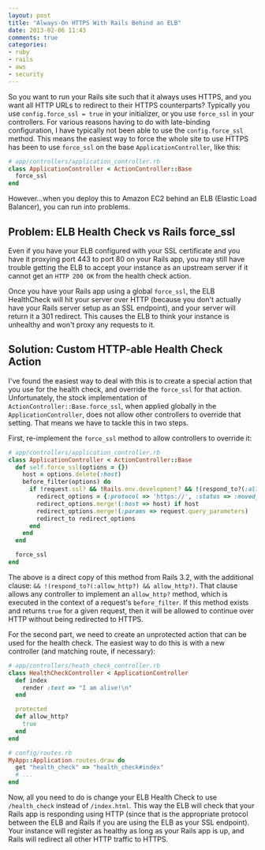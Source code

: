 ```yaml
---
layout: post
title: "Always-On HTTPS With Rails Behind an ELB"
date: 2013-02-06 11:43
comments: true
categories:
- ruby
- rails
- aws
- security
---
```


So you want to run your Rails site such that it always uses HTTPS, and you want all HTTP URLs to redirect to their HTTPS counterparts? Typically you use `config.force_ssl = true` in your initializer, or you use `force_ssl` in your controllers. For various reasons having to do with late-binding configuration, I have typically not been able to use the `config.force_ssl` method. This means the easiest way to force the whole site to use HTTPS has been to use `force_ssl` on the base `ApplicationController`, like this:

``` ruby
# app/controllers/application_controller.rb
class ApplicationController < ActionController::Base
  force_ssl
end
```

However...when you deploy this to Amazon EC2 behind an ELB (Elastic Load Balancer), you can run into problems.

<!-- MORE -->

## Problem: ELB Health Check vs Rails force_ssl

Even if you have your ELB configured with your SSL certificate and you have it proxying port 443 to port 80 on your Rails app, you may still have trouble getting the ELB to accept your instance as an upstream server if it cannot get an `HTTP 200 OK` from the health check action.

Once you have your Rails app using a global `force_ssl`, the ELB HealthCheck will hit your server over HTTP (because you don't actually have your Rails server setup as an SSL endpoint), and your server will return it a 301 redirect. This causes the ELB to think your instance is unhealthy and won't proxy any requests to it.

## Solution: Custom HTTP-able Health Check Action

I've found the easiest way to deal with this is to create a special action that you use for the health check, and override the `force_ssl` for that action. Unfortunately, the stock implementation of `ActionController::Base.force_ssl`, when applied globally in the `ApplicationController`, does not allow other controllers to override that setting. That means we have to tackle this in two steps.

First, re-implement the `force_ssl` method to allow controllers to override it:

``` ruby
# app/controllers/application_controller.rb
class ApplicationController < ActionController::Base
  def self.force_ssl(options = {})
    host = options.delete(:host)
    before_filter(options) do
      if !request.ssl? && !Rails.env.development? && !(respond_to?(:allow_http?) && allow_http?)
        redirect_options = {:protocol => 'https://', :status => :moved_permanently}
        redirect_options.merge!(:host => host) if host
        redirect_options.merge!(:params => request.query_parameters)
        redirect_to redirect_options
      end
    end
  end

  force_ssl
end
```

The above is a direct copy of this method from Rails 3.2, with the additional clause: `&& !(respond_to?(:allow_http?) && allow_http?)`. That clause allows any controller to implement an `allow_http?` method, which is executed in the context of a request's `before_filter`. If this method exists and returns `true` for a given request, then it will be allowed to continue over HTTP without being redirected to HTTPS.

For the second part, we need to create an unprotected action that can be used for the health check. The easiest way to do this is with a new controller (and matching route, if necessary):

``` ruby
# app/controllers/heath_check_controller.rb
class HealthCheckController < ApplicationController
  def index
    render :text => "I am alive!\n"
  end

  protected
  def allow_http?
    true
  end
end
```

``` ruby
# config/routes.rb
MyApp::Application.routes.draw do
  get "health_check" => "health_check#index"
  # ...
end
```

Now, all you need to do is change your ELB Health Check to use `/health_check` instead of `/index.html`. This way the ELB will check that your Rails app is responding using HTTP (since that is the appropriate protocol between the ELB and Rails if you are using the ELB as your SSL endpoint). Your instance will register as healthy as long as your Rails app is up, and Rails will redirect all other HTTP traffic to HTTPS.
